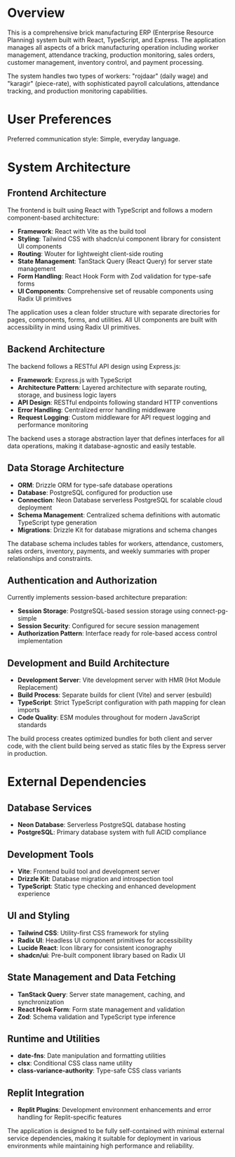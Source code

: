 # Overview

This is a comprehensive brick manufacturing ERP (Enterprise Resource Planning) system built with React, TypeScript, and Express. The application manages all aspects of a brick manufacturing operation including worker management, attendance tracking, production monitoring, sales orders, customer management, inventory control, and payment processing.

The system handles two types of workers: "rojdaar" (daily wage) and "karagir" (piece-rate), with sophisticated payroll calculations, attendance tracking, and production monitoring capabilities.

# User Preferences

Preferred communication style: Simple, everyday language.

# System Architecture

## Frontend Architecture

The frontend is built using React with TypeScript and follows a modern component-based architecture:

- **Framework**: React with Vite as the build tool
- **Styling**: Tailwind CSS with shadcn/ui component library for consistent UI components
- **Routing**: Wouter for lightweight client-side routing
- **State Management**: TanStack Query (React Query) for server state management
- **Form Handling**: React Hook Form with Zod validation for type-safe forms
- **UI Components**: Comprehensive set of reusable components using Radix UI primitives

The application uses a clean folder structure with separate directories for pages, components, forms, and utilities. All UI components are built with accessibility in mind using Radix UI primitives.

## Backend Architecture

The backend follows a RESTful API design using Express.js:

- **Framework**: Express.js with TypeScript
- **Architecture Pattern**: Layered architecture with separate routing, storage, and business logic layers
- **API Design**: RESTful endpoints following standard HTTP conventions
- **Error Handling**: Centralized error handling middleware
- **Request Logging**: Custom middleware for API request logging and performance monitoring

The backend uses a storage abstraction layer that defines interfaces for all data operations, making it database-agnostic and easily testable.

## Data Storage Architecture

- **ORM**: Drizzle ORM for type-safe database operations
- **Database**: PostgreSQL configured for production use
- **Connection**: Neon Database serverless PostgreSQL for scalable cloud deployment
- **Schema Management**: Centralized schema definitions with automatic TypeScript type generation
- **Migrations**: Drizzle Kit for database migrations and schema changes

The database schema includes tables for workers, attendance, customers, sales orders, inventory, payments, and weekly summaries with proper relationships and constraints.

## Authentication and Authorization

Currently implements session-based architecture preparation:
- **Session Storage**: PostgreSQL-based session storage using connect-pg-simple
- **Session Security**: Configured for secure session management
- **Authorization Pattern**: Interface ready for role-based access control implementation

## Development and Build Architecture

- **Development Server**: Vite development server with HMR (Hot Module Replacement)
- **Build Process**: Separate builds for client (Vite) and server (esbuild)
- **TypeScript**: Strict TypeScript configuration with path mapping for clean imports
- **Code Quality**: ESM modules throughout for modern JavaScript standards

The build process creates optimized bundles for both client and server code, with the client build being served as static files by the Express server in production.

# External Dependencies

## Database Services
- **Neon Database**: Serverless PostgreSQL database hosting
- **PostgreSQL**: Primary database system with full ACID compliance

## Development Tools
- **Vite**: Frontend build tool and development server
- **Drizzle Kit**: Database migration and introspection tool
- **TypeScript**: Static type checking and enhanced development experience

## UI and Styling
- **Tailwind CSS**: Utility-first CSS framework for styling
- **Radix UI**: Headless UI component primitives for accessibility
- **Lucide React**: Icon library for consistent iconography
- **shadcn/ui**: Pre-built component library based on Radix UI

## State Management and Data Fetching
- **TanStack Query**: Server state management, caching, and synchronization
- **React Hook Form**: Form state management and validation
- **Zod**: Schema validation and TypeScript type inference

## Runtime and Utilities
- **date-fns**: Date manipulation and formatting utilities
- **clsx**: Conditional CSS class name utility
- **class-variance-authority**: Type-safe CSS class variants

## Replit Integration
- **Replit Plugins**: Development environment enhancements and error handling for Replit-specific features

The application is designed to be fully self-contained with minimal external service dependencies, making it suitable for deployment in various environments while maintaining high performance and reliability.